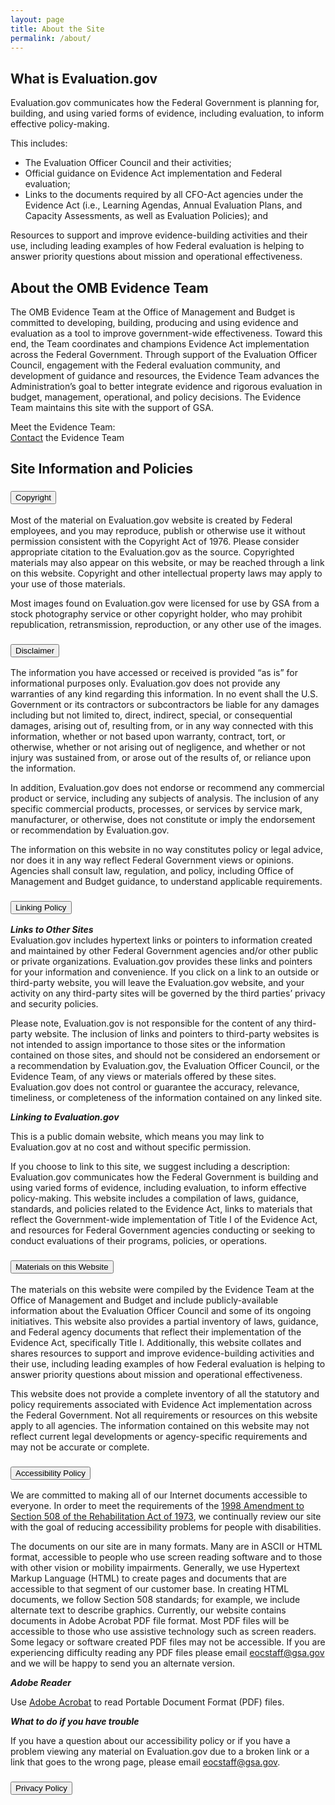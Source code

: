 ```yaml
---
layout: page
title: About the Site
permalink: /about/
---
```


<section class="grid-container padding-left-0 padding-right-1">
<h2>What is Evaluation.gov</h2>
<p>Evaluation.gov communicates how the Federal Government is planning for, building, and using varied forms of evidence, including evaluation, to inform effective policy-making.</p>
        <p>This includes:</p>
        <ul>
            <li>The Evaluation Officer Council and their activities;</li>
            <li>Official guidance on Evidence Act implementation and Federal evaluation;</li>
            <li>Links to the documents required by all CFO-Act agencies under the Evidence Act (i.e., Learning Agendas, Annual Evaluation Plans, and Capacity Assessments, as well as Evaluation Policies); and</li>
        </ul>
        <p>Resources to support and improve evidence-building activities and their use, including leading examples of how Federal evaluation is helping to answer priority questions about mission and operational effectiveness.</p>
<h2>About the OMB Evidence Team</h2>
    The OMB Evidence Team at the Office of Management and Budget is committed to developing, building, producing and using evidence and evaluation as a tool to improve government-wide effectiveness. Toward this end, the Team coordinates and champions Evidence Act implementation across the Federal Government. Through support of the Evaluation Officer Council, engagement with the Federal evaluation community, and development of guidance and resources, the Evidence Team advances the Administration’s goal to better integrate evidence and rigorous evaluation in budget, management, operational, and policy decisions. The Evidence Team maintains this site with the support of GSA. <br />
    <p>Meet the Evidence Team:<br />
    <a href="mailto:evidence@omb.eop.gov">Contact</a> the Evidence Team</p>

<h2 class="site-preview-heading">Site Information and Policies</h2>

<div class="usa-accordion usa-accordion--bordered">
      <!-- Use the accurate heading level to maintain the document outline -->
      <h3 class="usa-accordion__heading">
        <button class="usa-accordion__button" aria-expanded="false" aria-controls="b-a1">
          Copyright
        </button>
      </h3>
      <div id="b-a1" class="usa-accordion__content">
        <p>Most of the material on Evaluation.gov website is created by Federal employees, and you may reproduce, publish or otherwise use it without permission consistent with the Copyright Act of 1976. Please consider appropriate citation to the Evaluation.gov as the source. Copyrighted materials may also appear on this website, or may be reached through a link on this website. Copyright and other intellectual property laws may apply to your use of those materials.</p>
        <p>Most images found on Evaluation.gov were licensed for use by GSA from a stock photography service or other copyright holder, who may prohibit republication, retransmission, reproduction, or any other use of the images.</p>
      </div>
      <!-- Use the accurate heading level to maintain the document outline -->
      <h3 class="usa-accordion__heading">
        <button class="usa-accordion__button" aria-expanded="false" aria-controls="b-a2">
         Disclaimer
        </button>
      </h3>
      <div id="b-a2" class="usa-accordion__content">
        <p>The information you have accessed or received is provided “as is” for informational purposes only. Evaluation.gov does not provide any warranties of any kind regarding this information. In no event shall the U.S. Government or its contractors or subcontractors be liable for any damages including but not limited to, direct, indirect, special, or consequential damages, arising out of, resulting from, or in any way connected with this information, whether or not based upon warranty, contract, tort, or otherwise, whether or not arising out of negligence, and whether or not injury was sustained from, or arose out of the results of, or reliance upon the information.</p>
        <p>In addition, Evaluation.gov does not endorse or recommend any commercial product or service, including any subjects of analysis. The inclusion of any specific commercial products, processes, or services by service mark, manufacturer, or otherwise, does not constitute or imply the endorsement or recommendation by Evaluation.gov.</p>
        <p>The information on this website in no way constitutes policy or legal advice, nor does it in any way reflect Federal Government views or opinions. Agencies shall consult law, regulation, and policy, including Office of Management and Budget guidance, to understand applicable requirements.</p>
      </div>
      <!-- Use the accurate heading level to maintain the document outline -->
      <h3 class="usa-accordion__heading">
        <button class="usa-accordion__button" aria-expanded="false" aria-controls="b-a3">
          Linking Policy
        </button>
      </h3>
      <div id="b-a3" class="usa-accordion__content">
        <p><strong><em>Links to Other Sites</em></strong><br /> 
        Evaluation.gov includes hypertext links or pointers to information created and maintained by other Federal Government agencies and/or other public or private organizations. Evaluation.gov provides these links and pointers for your information and convenience. If you click on a link to an outside or third-party website, you will leave the Evaluation.gov website, and your activity on any third-party sites will be governed by the third parties’ privacy and security policies.</p>
        <p>Please note, Evaluation.gov is not responsible for the content of any third-party website. The inclusion of links and pointers to third-party websites is not intended to assign importance to those sites or the information contained on those sites, and should not be considered an endorsement or a recommendation by Evaluation.gov, the Evaluation Officer Council, or the Evidence Team, of any views or materials offered by these sites. Evaluation.gov does not control or guarantee the accuracy, relevance, timeliness, or completeness of the information contained on any linked site.</p>
        <p><strong><em>Linking to Evaluation.gov</em></strong></p>
        <p>This is a public domain website, which means you may link to Evaluation.gov at no cost and without specific permission.</p>
        <p>If you choose to link to this site, we suggest including a description: Evaluation.gov communicates how the Federal Government is building and using varied forms of evidence, including evaluation, to inform effective policy-making.  This website includes a compilation of laws, guidance, standards, and policies related to the Evidence Act, links to materials that reflect the Government-wide implementation of Title I of the Evidence Act, and resources for Federal Government agencies conducting or seeking to conduct evaluations of their programs, policies, or operations.</p>
      </div>
      <!-- Use the accurate heading level to maintain the document outline -->
      <h3 class="usa-accordion__heading">
        <button class="usa-accordion__button" aria-expanded="false" aria-controls="b-a4">
          Materials on this Website
        </button>
      </h3>
      <div id="b-a4" class="usa-accordion__content">
        <p>The materials on this website were compiled by the Evidence Team at the Office of Management and Budget and include publicly-available information about the Evaluation Officer Council and some of its ongoing initiatives. This website also provides a partial inventory of laws, guidance, and Federal agency documents that reflect their implementation of the Evidence Act, specifically Title I. Additionally, this website collates and shares resources to support and improve evidence-building activities and their use, including leading examples of how Federal evaluation is helping to answer priority questions about mission and operational effectiveness.</p>
        <p>This website does not provide a complete inventory of all the statutory and policy requirements associated with Evidence Act implementation across the Federal Government. Not all requirements or resources on this website apply to all agencies. The information contained on this website may not reflect current legal developments or agency-specific requirements and may not be accurate or complete.</p>
      </div>
      <!-- Use the accurate heading level to maintain the document outline -->
      <h3 class="usa-accordion__heading">
        <button class="usa-accordion__button" aria-expanded="false" aria-controls="b-a5">
          Accessibility Policy
        </button>
      </h3>
      <div id="b-a5" class="usa-accordion__content">
        <p>We are committed to making all of our Internet documents accessible to everyone. In order to meet the requirements of the <a href="https://www.section508.gov/manage/laws-and-policies">1998 Amendment to Section 508 of the Rehabilitation Act of 1973</a>, we continually review our site with the goal of reducing accessibility problems for people with disabilities.</p>
        <p>The documents on our site are in many formats. Many are in ASCII or HTML format, accessible to people who use screen reading software and to those with other vision or mobility impairments. Generally, we use Hypertext Markup Language (HTML) to create pages and documents that are accessible to that segment of our customer base. In creating HTML documents, we follow Section 508 standards; for example, we include alternate text to describe graphics. Currently, our website contains documents in Adobe Acrobat PDF file format. Most PDF files will be accessible to those who use assistive technology such as screen readers. Some legacy or software created PDF files may not be accessible. If you are experiencing difficulty reading any PDF files please email <a href="mailto:eocstaff@gsa.gov">eocstaff@gsa.gov</a> and we will be happy to send you an alternate version.</p>
        <p><strong><em>Adobe Reader</em></strong></p>
        <p>Use <a href="https://acrobat.adobe.com/us/en/acrobat.html#50enu">Adobe Acrobat</a> to read Portable Document Format (PDF) files.</p>
        <p><strong><em>What to do if you have trouble</em></strong></p>
        <p>If you have a question about our accessibility policy or if you have a problem viewing any material on Evaluation.gov due to a broken link or a link that goes to the wrong page, please email <a href="mailto:eocstaff@gsa.gov">eocstaff@gsa.gov</a>.</p>
      </div>
      <!-- Use the accurate heading level to maintain the document outline -->
      <h3 class="usa-accordion__heading">
        <button class="usa-accordion__button" aria-expanded="false" aria-controls="b-a6">
          Privacy Policy
        </button>
      </h3>
      <div id="b-a6" class="usa-accordion__content">
        <p></p>
      </div> 
</div>
</section>
